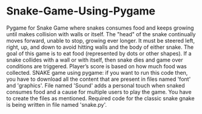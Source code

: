 # Snake-Game-Using-Pygame
Pygame for Snake Game where snakes consumes food and keeps growing until makes collision with walls or itself. The "head" of the snake continually moves forward, unable to stop, growing ever longer. It must be steered left, right, up, and down to avoid hitting walls and the body of either snake. The goal of this game is to eat food (represented by dots or other shapes). If a snake collides with a wall or with itself, then snake dies and game over conditions are triggered. Player’s score is based on how much food was collected.
SNAKE game using pygame: if you want to run this code then, you have to download all the content that are present in files named 'font' and 'graphics'. File named 'Sound' adds a personal touch when snaked consumes food and a cause for multiple users to play the game. You have to create the files as mentioned. Required code for the classic snake gnake is being written in file named 'snake.py'.
